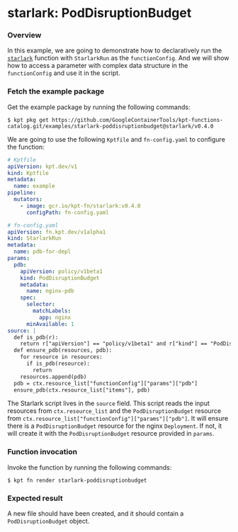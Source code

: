 # starlark: PodDisruptionBudget

### Overview

In this example, we are going to demonstrate how to declaratively run the
[`starlark`] function with `StarlarkRun` as the `functionConfig`. And we will
show how to access a parameter with complex data structure in
the `functionConfig` and use it in the script.

### Fetch the example package

Get the example package by running the following commands:

```shell
$ kpt pkg get https://github.com/GoogleContainerTools/kpt-functions-catalog.git/examples/starlark-poddisruptionbudget@starlark/v0.4.0
```

We are going to use the following `Kptfile` and `fn-config.yaml` to configure
the function:

```yaml
# Kptfile
apiVersion: kpt.dev/v1
kind: Kptfile
metadata:
  name: example
pipeline:
  mutators:
    - image: gcr.io/kpt-fn/starlark:v0.4.0
      configPath: fn-config.yaml
```

```yaml
# fn-config.yaml
apiVersion: fn.kpt.dev/v1alpha1
kind: StarlarkRun
metadata:
  name: pdb-for-depl
params:
  pdb:
    apiVersion: policy/v1beta1
    kind: PodDisruptionBudget
    metadata:
      name: nginx-pdb
    spec:
      selector:
        matchLabels:
          app: nginx
      minAvailable: 1
source: |
  def is_pdb(r):
    return r["apiVersion"] == "policy/v1beta1" and r["kind"] == "PodDisruptionBudget" and r["metadata"]["name"] == "nginx-pdb"
  def ensure_pdb(resources, pdb):
    for resource in resources:
      if is_pdb(resource):
        return
    resources.append(pdb)
  pdb = ctx.resource_list["functionConfig"]["params"]["pdb"]
  ensure_pdb(ctx.resource_list["items"], pdb)
```

The Starlark script lives in the `source` field. This script reads the input
resources from `ctx.resource_list` and the `PodDisruptionBudget` resource
from `ctx.resource_list["functionConfig"]["params"]["pdb"]`. It will ensure
there is a `PodDisruptionBudget` resource for the nginx `Deployment`. If not, it
will create it with the `PodDisruptionBudget` resource provided in `params`. 

### Function invocation

Invoke the function by running the following commands:

```shell
$ kpt fn render starlark-poddisruptionbudget
```

### Expected result

A new file should have been created, and it should contain a
`PodDisruptionBudget` object.

[`starlark`]: https://catalog.kpt.dev/starlark/v0.4/
